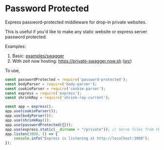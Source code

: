 # Password Protected

Express password-protected middleware for drop-in private websites.

This is useful if you'd like to make any static website or express server password protected.

Examples: 
1. Basic: [examples/swagger](example/swagger)
1. With zeit now hosting: https://private-swagger.now.sh ([src](https://github.com/bdombro/private-swagger))

To use,

```javascript
const passwordProtected = require('password-protected');
const bodyParser = require('body-parser');
const cookieParser = require('cookie-parser');
const express = require('express');
const shrinkRay = require('shrink-ray-current');

const app = express();
app.use(cookieParser());
app.use(bodyParser());
app.use(shrinkRay());
app.use(passwordProtected({}));
app.use(express.static(__dirname + "/private")); // Serve files from the private folder
app.listen(3000, () => {
    console.info("Express is listening at http://localhost:3000");
});
```